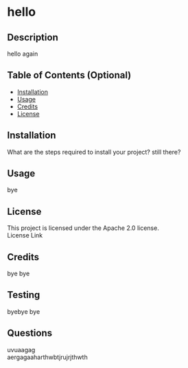 # hello

## Description

hello again

## Table of Contents (Optional)

- [Installation](#installation)
- [Usage](#usage)
- [Credits](#credits)
- [License](#license)

## Installation
What are the steps required to install your project? 
still there?

## Usage

bye

## License
This project is licensed under the Apache 2.0 license.  
License Link  
   
  

## Credits

bye bye  

## Testing

byebye bye  

## Questions

uvuaagag  
aergagaaharthwbtjrujrjthwth


